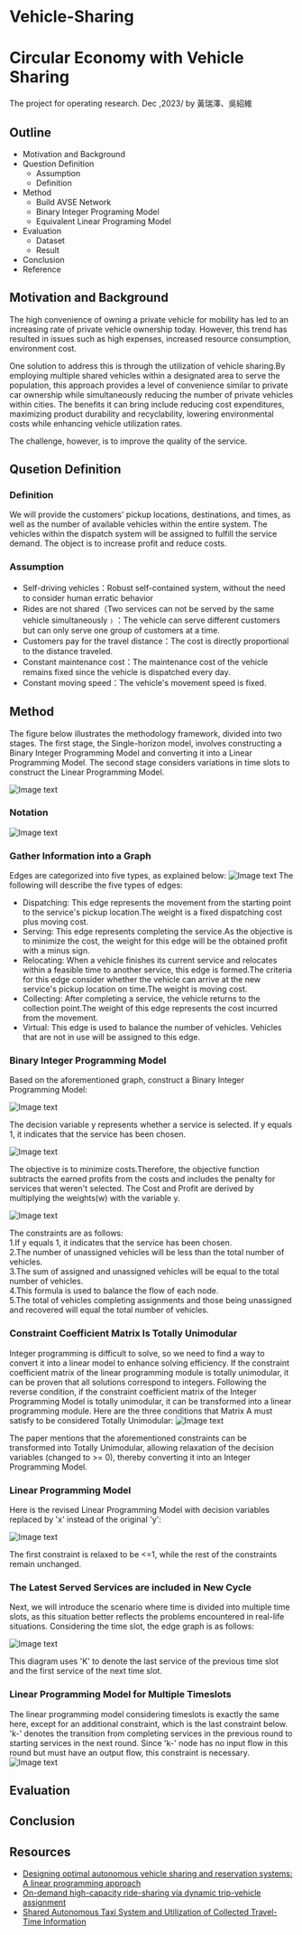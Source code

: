 # Vehicle-Sharing
# Circular Economy with Vehicle Sharing

The project for operating research.
Dec ,2023/ by 黃瑞澤、吳紹維
## Outline
* Motivation and Background
* Question Definition
    * Assumption
    * Definition
* Method
    * Build AVSE Network
    * Binary Integer Programing Model
    * Equivalent Linear Programing Model
* Evaluation
    * Dataset
    * Result
* Conclusion
* Reference

## Motivation and Background
The high convenience of owning a private vehicle for mobility has led to an increasing rate of private vehicle ownership today. However, this trend has resulted in issues such as high expenses, increased resource consumption, environment cost.

One solution to address this is through the utilization of vehicle sharing.By employing multiple shared vehicles within a designated area to serve the population, this approach provides a level of convenience similar to private car ownership while simultaneously reducing the number of private vehicles within cities.
The benefits it can bring include reducing cost expenditures, maximizing product durability and recyclability, lowering environmental costs while enhancing vehicle utilization rates.

The challenge, however, is to improve the quality of the service.

## Qusetion Definition

### Definition
We will provide the customers' pickup locations, destinations, and times, as well as the number of available vehicles within the entire system.
The vehicles within the dispatch system will be assigned to fulfill the service demand. 
The object is to increase profit and reduce costs.

### Assumption
* Self-driving vehicles：Robust self-contained system, without the need to consider human erratic behavior
* Rides are not shared（Two services can not be served by the same vehicle simultaneously﹚：The vehicle can serve different customers but can only serve one group of customers at a time.
* Customers pay for the travel distance：The cost is directly proportional to the distance traveled.
* Constant maintenance cost：The maintenance cost of the vehicle remains fixed since the vehicle is dispatched every day.
* Constant moving speed：The vehicle's movement speed is fixed.



 
## Method
The figure below illustrates the methodology framework, divided into two stages. The first stage, the Single-horizon model, involves constructing a Binary Integer Programming Model and converting it into a Linear Programming Model. The second stage considers variations in time slots to construct the Linear Programming Model.

![Image text](https://github.com/forward-jt/Vehicle-Sharing/blob/phase-2/img_storage/MethodologyFramework.png)


### Notation
![Image text](https://github.com/forward-jt/Vehicle-Sharing/blob/phase-2/img_storage/Notation.png)

### Gather Information into a Graph
Edges are categorized into five types, as explained below: 
![Image text](https://github.com/forward-jt/Vehicle-Sharing/blob/phase-2/img_storage/Single-horizon%20model%20Edge.png)
The following will describe the five types of edges:
* Dispatching: This edge represents the movement from the starting point to the service's pickup location.The weight is a fixed dispatching cost plus moving cost.
* Serving: This edge represents completing the service.As the objective is to minimize the cost, the weight for this edge will be the obtained profit with a minus sign.
* Relocating: When a vehicle finishes its current service and relocates within a feasible time to another service, this edge is formed.The criteria for this edge consider whether the vehicle can arrive at the new service's pickup location on time.The weight is moving cost.
* Collecting: After completing a service, the vehicle returns to the collection point.The weight of this edge represents the cost incurred from the movement.
* Virtual: This edge is used to balance the number of vehicles. Vehicles that are not in use will be assigned to this edge.

### Binary Integer Programming Model
Based on the aforementioned graph, construct a Binary Integer Programming Model:

![Image text](https://github.com/forward-jt/Vehicle-Sharing/blob/phase-2/img_storage/Binary%20Integer%20Programming%20Model%20Decision%20variables.png)

The decision variable y represents whether a service is selected. If y equals 1, it indicates that the service has been chosen.

![Image text](https://github.com/forward-jt/Vehicle-Sharing/blob/phase-2/img_storage/Binary%20Integer%20Programming%20Model%20Objective%20function.png)

The objective is to minimize costs.Therefore, the objective function subtracts the earned profits from the costs and includes the penalty for services that weren't selected.
The Cost and Profit are derived by multiplying the weights(w) with the variable y.

![Image text](https://github.com/forward-jt/Vehicle-Sharing/blob/phase-2/img_storage/Binary%20Integer%20Programming%20Model%20Constraints2.png)

The constraints are as follows:<br>
1.If y equals 1, it indicates that the service has been chosen.<br>
2.The number of unassigned vehicles will be less than the total number of vehicles.<br>
3.The sum of assigned and unassigned vehicles will be equal to the total number of vehicles.<br>
4.This formula is used to balance the flow of each node.<br>
5.The total of vehicles completing assignments and those being unassigned and recovered will equal the total number of vehicles.<br>

### Constraint Coefficient Matrix Is Totally Unimodular

Integer programming is difficult to solve, so we need to find a way to convert it into a linear model to enhance solving efficiency. 
If the constraint coefficient matrix of the linear programming module is totally unimodular, it can be proven that all solutions correspond to integers. Following the reverse condition, if the constraint coefficient matrix of the Integer Programming Model is totally unimodular, it can be transformed into a linear programming module.
Here are the three conditions that Matrix A must satisfy to be considered Totally Unimodular:
![Image text](https://github.com/forward-jt/Vehicle-Sharing/blob/phase-2/img_storage/Constraint%20Coefficient%20Matrix%20Is%20Totally%20Unimodular.png) 

The paper mentions that the aforementioned constraints can be transformed into Totally Unimodular, allowing relaxation of the decision variables (changed to >= 0), thereby converting it into an Integer Programming Model.

### Linear Programming Model
Here is the revised Linear Programming Model with decision variables replaced by 'x' instead of the original 'y':

![Image text](https://github.com/forward-jt/Vehicle-Sharing/blob/phase-2/img_storage/Linear%20Programming%20Model.png)

The first constraint is relaxed to be <=1, while the rest of the constraints remain unchanged.

### The Latest Served Services are included in New Cycle
Next, we will introduce the scenario where time is divided into multiple time slots, as this situation better reflects the problems encountered in real-life situations.
Considering the time slot, the edge graph is as follows: 

![Image text](https://github.com/forward-jt/Vehicle-Sharing/blob/phase-2/img_storage/Multi-horizon%20model%20Edge.png)

This diagram uses 'K' to denote the last service of the previous time slot and the first service of the next time slot.

### Linear Programming Model for Multiple Timeslots
The linear programming model considering timeslots is exactly the same here, except for an additional constraint, which is the last constraint below. 'k-' denotes the transition from completing services in the previous round to starting services in the next round. Since 'k-' node has no input flow in this round but must have an output flow, this constraint is necessary.
![Image text](https://github.com/forward-jt/Vehicle-Sharing/blob/phase-2/img_storage/Linear%20Programming%20Model%20for%20Multiple%20Timeslots.png)



## Evaluation


## Conclusion





  
## Resources
* [Designing optimal autonomous vehicle sharing and reservation systems: A linear programming approach](https://www.sciencedirect.com/science/article/pii/S0968090X17302322?casa_token=jjseGP72pYAAAAAA:kXwFtWkj0CzlnhZvTzHuJ03hc2j4h-JgGh3Grc_laNBF_2r-m2Rf-S-iZQBNZ-THtNiiMoIvq_Pq)
* [On-demand high-capacity ride-sharing via dynamic trip-vehicle assignment](https://www.pnas.org/doi/abs/10.1073/pnas.1611675114)
* [Shared Autonomous Taxi System and Utilization of Collected Travel-Time Information](https://www.hindawi.com/journals/jat/2018/8919721/)
